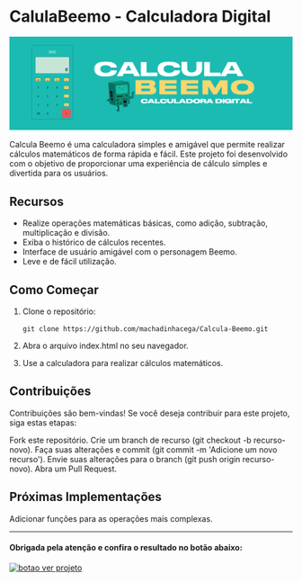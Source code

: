 # CalulaBeemo - Calculadora Digital

![Screenshot](screenshot.png)


Calcula Beemo é uma calculadora simples e amigável que permite realizar cálculos matemáticos de forma rápida e fácil. Este projeto foi desenvolvido com o objetivo de proporcionar uma experiência de cálculo simples e divertida para os usuários.


## Recursos

- Realize operações matemáticas básicas, como adição, subtração, multiplicação e divisão.
- Exiba o histórico de cálculos recentes.
- Interface de usuário amigável com o personagem Beemo.
- Leve e de fácil utilização.


## Como Começar

1. Clone o repositório:

   ```shell
   git clone https://github.com/machadinhacega/Calcula-Beemo.git

2. Abra o arquivo index.html no seu navegador.

3. Use a calculadora para realizar cálculos matemáticos.


## Contribuições
Contribuições são bem-vindas! Se você deseja contribuir para este projeto, siga estas etapas:

Fork este repositório.
Crie um branch de recurso (git checkout -b recurso-novo).
Faça suas alterações e commit (git commit -m 'Adicione um novo recurso').
Envie suas alterações para o branch (git push origin recurso-novo).
Abra um Pull Request.

## Próximas Implementações

Adicionar funções para as operações mais complexas.

---
#### Obrigada pela atenção e confira o resultado no botão abaixo:

 
[<img src='verProjeto.png' alt='botao ver projeto' height='40'>](https://machadinhacega.github.io/Calcula-Beemo/) 
